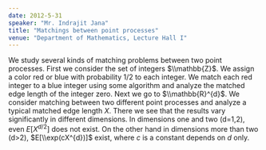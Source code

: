 ```yaml
---
date: 2012-5-31
speaker: "Mr. Indrajit Jana"
title: "Matchings between point processes"
venue: "Department of Mathematics, Lecture Hall I"
---
```

We study several kinds of matching problems between two point processes.
First we consider the set of integers $\\mathbb{Z}$. We assign a color red
or blue with probability 1/2 to each integer. We match each red integer to
a blue integer using some algorithm and analyze the matched edge length of
the integer zero. Next we go to $\\mathbb{R}^{d}$. We consider matching
between two different point processes and analyze a typical matched edge
length $X$. There we see that the results vary significantly in different
dimensions. In dimensions one and two (d=1,2), even $E[X^{d/2}]$ does not
exist. On the other hand in dimensions more than two (d>2),
$E[\\exp(cX^{d})]$ exist, where $c$ is a constant depends on $d$ only.
